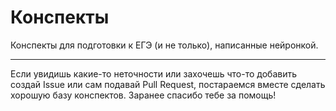 # Конспекты
Конспекты для подготовки к ЕГЭ (и не только), написанные нейронкой.

---

Если увидишь какие-то неточности или захочешь что-то добавить создай Issue или сам подавай Pull Request, постараемся вместе сделать хорошую базу конспектов. Заранее спасибо тебе за помощь!
